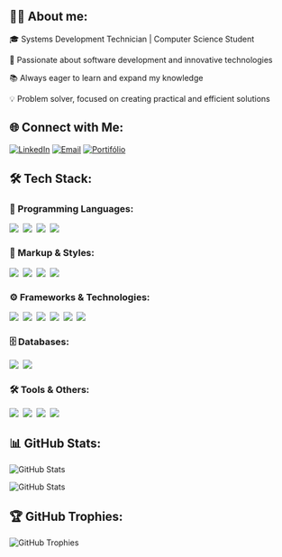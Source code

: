 ## 👨‍💻 About me:
🎓 Systems Development Technician | Computer Science Student

🚀 Passionate about software development and innovative technologies

📚 Always eager to learn and expand my knowledge

💡 Problem solver, focused on creating practical and efficient solutions

## 🌐 Connect with Me:
[![LinkedIn](https://img.shields.io/badge/-LinkedIn-0077B5?logo=linkedin&logoColor=white&style=for-the-badge)](https://linkedin.com/in/kaique-geraldo)
[![Email](https://img.shields.io/badge/-Email-D14836?logo=gmail&logoColor=white&style=for-the-badge)](mailto:kaiique2404@gmail.com)
[![Portifólio](https://img.shields.io/badge/Portfólio-%2300008B?style=for-the-badge)](https://kaiquegeraldo.github.io/portifolio)

## 🛠️ Tech Stack:

### 🚀 Programming Languages:
<p>
  <img src="https://img.shields.io/badge/-C%23-239120?logo=c-sharp&logoColor=white&style=flat-square">&nbsp;
  <img src="https://img.shields.io/badge/-JavaScript-F7DF1E?logo=javascript&logoColor=black&style=flat-square">&nbsp;
  <img src="https://img.shields.io/badge/-TypeScript-3178C6?logo=typescript&logoColor=white&style=flat-square">&nbsp;
  <img src="https://img.shields.io/badge/-Dart-0175C2?logo=dart&logoColor=white&style=flat-square">
</p>

### 🎨 Markup & Styles:
<p>
  <img src="https://img.shields.io/badge/-HTML5-E34F26?logo=html5&logoColor=white&style=flat-square">&nbsp;
  <img src="https://img.shields.io/badge/-CSS3-1572B6?logo=css3&logoColor=white&style=flat-square">&nbsp;
  <img src="https://img.shields.io/badge/-Tailwind_CSS-38B2AC?logo=tailwind-css&logoColor=white&style=flat-square">&nbsp;
  <img src="https://img.shields.io/badge/-Bootstrap-7952B3?logo=bootstrap&logoColor=white&style=flat-square">
</p>

### ⚙️ Frameworks & Technologies:
<p>
  <img src="https://img.shields.io/badge/-.NET-512BD4?logo=dotnet&logoColor=white&style=flat-square">&nbsp;
  <img src="https://img.shields.io/badge/-Flutter-02569B?logo=flutter&logoColor=white&style=flat-square">&nbsp;
  <img src="https://img.shields.io/badge/-Firebase-FFCA28?logo=firebase&logoColor=black&style=flat-square">&nbsp;
  <img src="https://img.shields.io/badge/-React-61DAFB?logo=react&logoColor=black&style=flat-square">&nbsp;
  <img src="https://img.shields.io/badge/-Next.js-000000?logo=next.js&logoColor=white&style=flat-square">&nbsp;
  <img src="https://img.shields.io/badge/-Node.js-339933?logo=node.js&logoColor=white&style=flat-square">
</p>

### 🗄️ Databases:
<p>
  <img src="https://img.shields.io/badge/-SQL_Server-CC2927?logo=microsoft-sql-server&logoColor=white&style=flat-square">&nbsp;
  <img src="https://img.shields.io/badge/-Firebase_Firestore-FFCA28?logo=firebase&logoColor=black&style=flat-square">
</p>

### 🛠️ Tools & Others:
<p>
  <img src="https://img.shields.io/badge/-Git-F05032?logo=git&logoColor=white&style=flat-square">&nbsp;
  <img src="https://img.shields.io/badge/-GitHub-181717?logo=github&logoColor=white&style=flat-square">&nbsp;
  <img src="https://img.shields.io/badge/-Azure-0078D4?logo=microsoft-azure&logoColor=white&style=flat-square">&nbsp;
  <img src="https://img.shields.io/badge/-Figma-F24E1E?logo=figma&logoColor=white&style=flat-square">
</p>

## 📊 GitHub Stats:
![GitHub Stats](https://github-readme-stats.vercel.app/api?username=kaiqueGeraldo&show_icons=true&theme=dark)

![GitHub Stats](https://github-readme-stats.vercel.app/api/top-langs/?username=kaiqueGeraldo&layout=compact&theme=dark)

## 🏆 GitHub Trophies:

![GitHub Trophies](https://github-profile-trophy.vercel.app/?username=kaiqueGeraldo&theme=darkhub&column=7)

<!--
**kaiqueGeraldo/kaiqueGeraldo** is a ✨ _special_ ✨ repository because its `README.md` (this file) appears on your GitHub profile.

Here are some ideas to get you started:

- 🔭 I’m currently working on ...
- 🌱 I’m currently learning ...
- 👯 I’m looking to collaborate on ...
- 🤔 I’m looking for help with ...
- 💬 Ask me about ...
- 📫 How to reach me: ...
- 😄 Pronouns: ...
- ⚡ Fun fact: ...
-->
